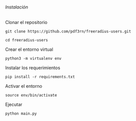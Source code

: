 ###### Instalación

Clonar el repositorio

`git clone https://github.com/pdf3rn/freeradius-users.git`

`cd freeradius-users`

Crear el entorno virtual

`python3 -m virtualenv env`

Instalar los requerimientos

`pip install -r requirements.txt`

Activar el entorno

`source env/bin/activate`

Ejecutar

`python main.py`
